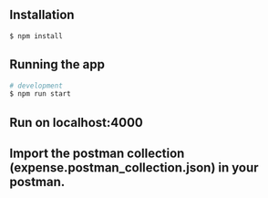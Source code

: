 ## Installation

```bash
$ npm install
```

## Running the app

```bash
# development
$ npm run start
```

## Run on localhost:4000

## Import the postman collection (expense.postman_collection.json) in your postman.